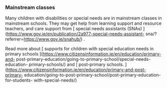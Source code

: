 ###  **Mainstream classes**

Many children with disabilities or special needs are in mainstream classes in
mainstream schools. They may get help from learning support and resource
teachers, and care support from [ special needs assistants (SNAs)
](https://www.gov.ie/en/publication/2a977-special-needs-assistant-
sna/?referrer=https://www.gov.ie/snahub/) .

Read more about [ supports for children with special education needs in
primary schools ](https://www.citizensinformation.ie/en/education/primary-and-
post-primary-education/going-to-primary-school/special-needs-education-
primary-schools/) and [ post-primary schools.
](https://www.citizensinformation.ie/en/education/primary-and-post-primary-
education/going-to-post-primary-school/post-primary-education-for-students-
with-special-needs/)
